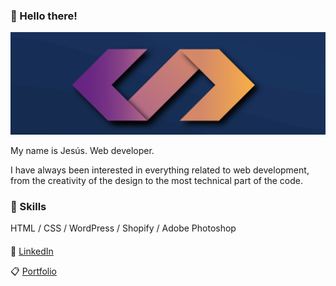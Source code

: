 ### 👋 Hello there! 

<img src="https://raw.githubusercontent.com/yesu95/jesusfranco/main/banner1.png" alt="Banner Jesús Franco">

My name is Jesús.
Web developer.

I have always been interested in everything related to web development,
from the creativity of the design to the most technical part of the code.

### 🏅 Skills

HTML / CSS / WordPress / Shopify / Adobe Photoshop

####

👤 <a href="https://www.linkedin.com/in/jesusfrancohueso" target="_blank">LinkedIn</a>

📋 <a href="https://jesusfrancodesign.com" target="_blank">Portfolio</a>
